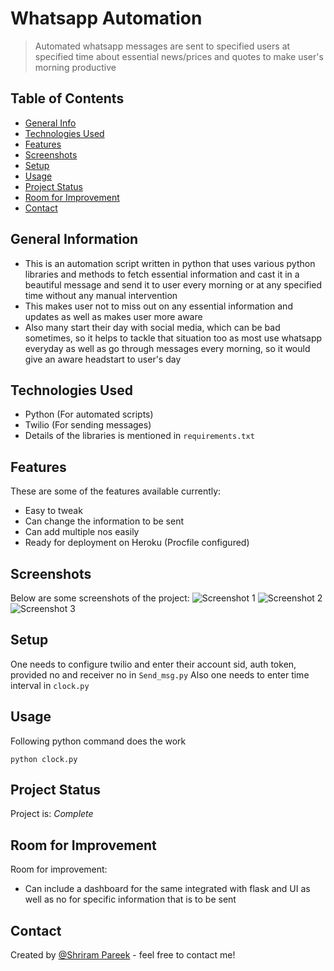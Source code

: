 # Whatsapp Automation
> Automated whatsapp messages are sent to specified users at specified time about essential news/prices and quotes to make    user's morning productive
<!-- > Live demo [_here_](https://www.example.com). If you have the project hosted somewhere, include the link here. -->

## Table of Contents
* [General Info](#general-information)
* [Technologies Used](#technologies-used)
* [Features](#features)
* [Screenshots](#screenshots)
* [Setup](#setup)
* [Usage](#usage)
* [Project Status](#project-status)
* [Room for Improvement](#room-for-improvement)
* [Contact](#contact)
<!-- * [License](#license) -->


## General Information
- This is an automation script written in python that uses various python libraries and methods to fetch essential information and cast it in a beautiful message and send it to user every morning or at any specified time without any manual intervention 
- This makes user not to miss out on any essential information and updates as well as makes user more aware 
- Also many start their day with social media, which can be bad sometimes, so it helps to tackle that situation too as most use whatsapp everyday as well as go through messages every morning, so it would give an aware headstart to user's day
<!-- You don't have to answer all the questions - just the ones relevant to your project. -->


## Technologies Used
- Python (For automated scripts)
- Twilio (For sending messages)
- Details of the libraries is mentioned in `requirements.txt`


## Features
These are some of the features available currently:
- Easy to tweak
- Can change the information to be sent
- Can add multiple nos easily
- Ready for deployment on Heroku (Procfile configured)


## Screenshots
Below are some screenshots of the project:
![Screenshot 1](./Screenshots/Output1.jpeg)
![Screenshot 2](./Screenshots/Output2.jpeg)
![Screenshot 3](./Screenshots/Output3.jpeg)
<!-- If you have screenshots you'd like to share, include them here. -->


## Setup
One needs to configure twilio and enter their account sid, auth token, provided no and receiver no in `Send_msg.py`
Also one needs to enter time interval in `clock.py`

## Usage
Following python command does the work

`python clock.py`


## Project Status
Project is:  _Complete_ 


## Room for Improvement

Room for improvement:
- Can include a dashboard for the same integrated with flask and UI as well as no for specific information that is to be sent 



## Contact
Created by [@Shriram Pareek](https://github.com/Shrirampareek888) - feel free to contact me!


<!-- Optional -->
<!-- ## License -->
<!-- This project is open source and available under the [... License](). -->

<!-- You don't have to include all sections - just the one's relevant to your project -->
